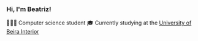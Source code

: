 

### Hi, I'm Beatriz!

👩🏻‍💻 Computer science student 
🎓 Currently studying at the [University of Beira Interior](https://www.ubi.pt/)
